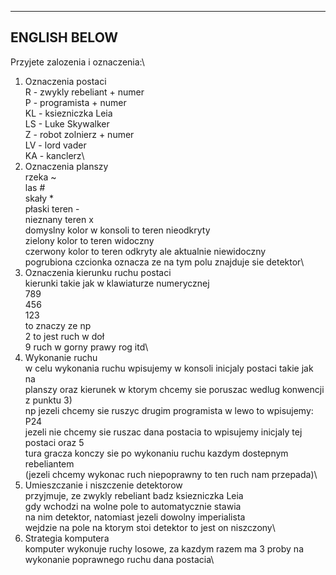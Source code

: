 ---------------------------------------------------------------------------------------------------------
ENGLISH BELOW
---------------------------------------------------------------------------------------------------------
Przyjete zalozenia i oznaczenia:\
1) Oznaczenia postaci\
R - zwykly rebeliant + numer\
P - programista + numer\
KL - ksiezniczka Leia\
LS - Luke Skywalker\
Z - robot zolnierz + numer\
LV - lord vader\
KA - kanclerz\
2) Oznaczenia planszy\
rzeka ~\
las #\
skały *\
płaski teren -\
nieznany teren x\
domyslny kolor w konsoli to teren nieodkryty\
zielony kolor to teren widoczny\
czerwony kolor to teren odkryty ale aktualnie niewidoczny\
pogrubiona czcionka oznacza ze na tym polu znajduje sie detektor\
3) Oznaczenia kierunku ruchu postaci\
kierunki takie jak w klawiaturze numerycznej\
789\
456\
123\
to znaczy ze np\
2 to jest ruch w doł\
9 ruch w gorny prawy rog itd\
4) Wykonanie ruchu\
w celu wykonania ruchu wpisujemy w konsoli inicjaly postaci takie jak na\
planszy oraz kierunek w ktorym chcemy sie poruszac wedlug konwencji z punktu 3)\
np jezeli chcemy sie ruszyc drugim programista w lewo to wpisujemy: P24\
jezeli nie chcemy sie ruszac dana postacia to wpisujemy inicjaly tej postaci oraz 5\
tura gracza konczy sie po wykonaniu ruchu kazdym dostepnym rebeliantem\
(jezeli chcemy wykonac ruch niepoprawny to ten ruch nam przepada)\
5) Umieszczanie i niszczenie detektorow\
przyjmuje, ze zwykly rebeliant badz ksiezniczka Leia\
gdy wchodzi na wolne pole to automatycznie stawia\
na nim detektor, natomiast jezeli dowolny imperialista\
wejdzie na pole na ktorym stoi detektor to jest on niszczony\
6) Strategia komputera\
komputer wykonuje ruchy losowe, za kazdym razem ma 3 proby na wykonanie poprawnego ruchu dana postacia\
